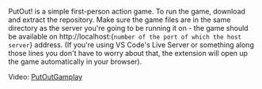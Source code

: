 PutOut! is a simple first-person action game. To run the game, download and extract the repository. 
Make sure the game files are in the same directory as the server you're going to be running it on -
the game should be available on http://localhost:{`number of the port of which the host server`} address.
(If you're using VS Code's Live Server or something along those lines you don't have to worry about that, the extension will open up the game automatically in your browser).

Video: [PutOutGamplay](PutOutGameplay.mp4)
